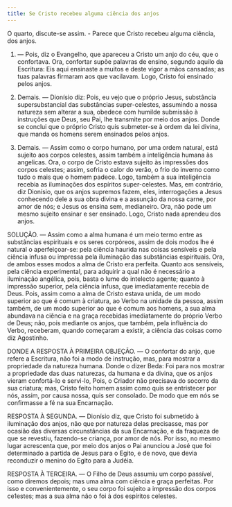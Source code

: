 ```yaml
---
title: Se Cristo recebeu alguma ciência dos anjos
---
```


O quarto, discute-se assim. - Parece que Cristo recebeu alguma ciência, dos anjos.  

1. — Pois, diz o Evangelho, que apareceu a Cristo um anjo do céu, que o confortava. Ora, confortar supõe palavras de ensino, segundo aquilo da Escritura: Eis aqui ensinaste a muitos e deste vigor a mãos cansadas; as tuas palavras firmaram aos que vacilavam. Logo, Cristo foi ensinado pelos anjos.  

2. Demais. — Dionísio diz: Pois, eu vejo que o próprio Jesus, substância supersubstancial das substâncias super-celestes, assumindo a nossa natureza sem alterar a sua, obedece com humilde submissão à instruções que Deus, seu Pai, lhe transmite por meio dos anjos. Donde se conclui que o próprio Cristo quis submeter-se à ordem da lei divina, que manda os homens serem ensinados pelos anjos.  

3. Demais. — Assim como o corpo humano, por uma ordem natural, está sujeito aos corpos celestes, assim também a inteligência humana às angelicas. Ora, o corpo de Cristo estava sujeito às impressões dos corpos celestes; assim, sofria o calor do verão, o frio do inverno como tudo o mais que o homem padece. Logo, também a sua inteligência recebia as iluminações dos espíritos super-celestes.  Mas, em contrário, diz Dionísio, que os anjos supremos fazem, eles, interrogações a Jesus conhecendo dele a sua obra divina e a assunção da nossa carne, por amor de nós; e Jesus os ensina sem, medianeiro. Ora, não pode um mesmo sujeito ensinar e ser ensinado. Logo, Cristo nada aprendeu dos anjos.  

SOLUÇÃO. — Assim como a alma humana é um meio termo entre as substâncias espirituais e os seres corpóreos, assim de dois modos lhe é natural o aperfeiçoar-se: pela ciência haurida nas coisas sensíveis e pela ciência infusa ou impressa pela iluminação das substâncias espirituais. Ora, de ambos esses modos a alma de Cristo era perfeita. Quanto aos sensíveis, pela ciência experimental, para adquirir a qual não é necessário a iluminação angélica, pois, basta o lume do intelecto agente; quanto à impressão superior, pela ciência infusa, que imediatamente recebia de Deus. Pois, assim como a alma de Cristo estava unida, de um modo superior ao que é comum à criatura, ao Verbo na unidade da pessoa, assim também, de um modo superior ao que é comum aos homens, a sua alma abundava na ciência e na graça recebidas imediatamente do próprio Verbo de Deus; não, pois mediante os anjos, que também, pela influência do Verbo, receberam, quando começaram a existir, a ciência das coisas como diz Agostinho.  

DONDE A RESPOSTA À PRIMEIRA OBJEÇÃO. — O confortar do anjo, que refere a Escritura, não foi a modo de instrução, mas, para mostrar a propriedade da natureza humana. Donde o dizer Beda: Foi para nos mostrar a propriedade das duas naturezas, da humana e da divina, que os anjos vieram confortá-lo e servi-lo, Pois, o Criador não precisava do socorro da sua criatura; mas, Cristo feito homem assim como quis se entristecer por nós, assim, por causa nossa, quis ser consolado. De modo que em nós se confirmasse a fé na sua Encarnação.  

RESPOSTA À SEGUNDA. — Dionísio diz, que Cristo foi submetido à iluminação dos anjos, não que por natureza delas precisasse, mas por ocasião das diversas circunstâncias da sua Encarnação, e da fraqueza de que se revestiu, fazendo-se criança, por amor de nós. Por isso, no mesmo lugar acrescenta que, por meio dos anjos o Pai anunciou a José que foi determinado a partida de Jesus para o Egito, e de novo, que devia reconduzir o menino do Egito para a Judéia. 

RESPOSTA À TERCEIRA. — O Filho de Deus assumiu um corpo passível, como diremos depois; mas uma alma com ciência e graça perfeitas. Por isso e convenientemente, o seu corpo foi sujeito a impressão dos corpos ce1estes; mas a sua alma não o foi à dos espíritos celestes.